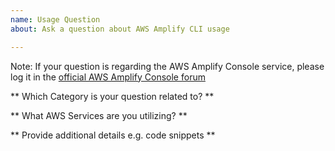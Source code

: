 ```yaml
---
name: Usage Question
about: Ask a question about AWS Amplify CLI usage

---
```

Note: If your question is regarding the AWS Amplify Console service, please log it in the 
[official AWS Amplify Console forum](https://forums.aws.amazon.com/forum.jspa?forumID=314&start=0)

** Which Category is your question related to? **

** What AWS Services are you utilizing? **

** Provide additional details e.g. code snippets **
